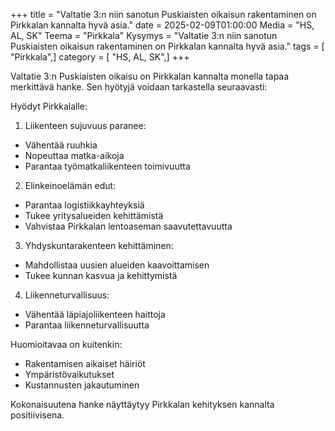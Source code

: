 +++
title = "Valtatie 3:n niin sanotun Puskiaisten oikaisun rakentaminen on Pirkkalan kannalta hyvä asia."
date = 2025-02-09T01:00:00
Media = "HS, AL, SK"
Teema = "Pirkkala"
Kysymys = "Valtatie 3:n niin sanotun Puskiaisten oikaisun rakentaminen on Pirkkalan kannalta hyvä asia."
tags = [ "Pirkkala",]
category = [ "HS, AL, SK",]
+++

Valtatie 3:n Puskiaisten oikaisu on Pirkkalan kannalta monella tapaa merkittävä hanke. Sen hyötyjä voidaan tarkastella seuraavasti:

Hyödyt Pirkkalalle:

1. Liikenteen sujuvuus paranee:
- Vähentää ruuhkia
- Nopeuttaa matka-aikoja
- Parantaa työmatkaliikenteen toimivuutta

2. Elinkeinoelämän edut:
- Parantaa logistiikkayhteyksiä
- Tukee yritysalueiden kehittämistä
- Vahvistaa Pirkkalan lentoaseman saavutettavuutta

3. Yhdyskuntarakenteen kehittäminen:
- Mahdollistaa uusien alueiden kaavoittamisen
- Tukee kunnan kasvua ja kehittymistä

4. Liikenneturvallisuus:
- Vähentää läpiajoliikenteen haittoja
- Parantaa liikenneturvallisuutta

Huomioitavaa on kuitenkin:
- Rakentamisen aikaiset häiriöt
- Ympäristövaikutukset
- Kustannusten jakautuminen

Kokonaisuutena hanke näyttäytyy Pirkkalan kehityksen kannalta positiivisena.
